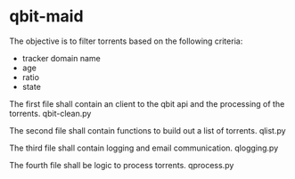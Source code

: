 # qbit-maid

The objective is to filter torrents based on the following criteria:
- tracker domain name
- age
- ratio
- state

The first file shall contain an client to the qbit api and the processing of the torrents.
qbit-clean.py

The second file shall contain functions to build out a list of torrents.
qlist.py

The third file shall contain logging and email communication.
qlogging.py

The fourth file shall be logic to process torrents.
qprocess.py